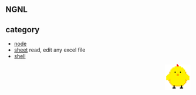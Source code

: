 ## NGNL

## category
- [node](node)
- [sheet](sheet) read, edit any excel file
- [shell](shell)

<p align="end"><img width="69" src="jandan.svg"></p>
